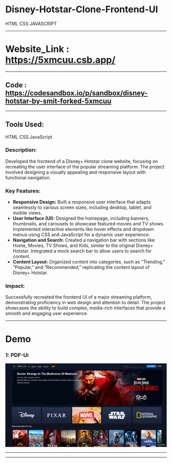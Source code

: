# Disney-Hotstar-Clone-Frontend-UI
HTML CSS JAVASCRIPT

<hr>

# Website_Link : https://5xmcuu.csb.app/
<hr>

## Code : https://codesandbox.io/p/sandbox/disney-hotstar-by-smit-forked-5xmcuu

<hr>

## Tools Used:

HTML
CSS
JavaScript


### Description:
Developed the frontend of a Disney+ Hotstar clone website, focusing on recreating the user interface of the popular streaming platform. The project involved designing a visually appealing and responsive layout with functional navigation.

### Key Features:

- **Responsive Design:** Built a responsive user interface that adapts seamlessly to various screen sizes, including desktop, tablet, and mobile views.
- **User Interface (UI):** Designed the homepage, including banners, thumbnails, and carousels to showcase featured movies and TV shows.
Implemented interactive elements like hover effects and dropdown menus using CSS and JavaScript for a dynamic user experience.
- **Navigation and Search:** Created a navigation bar with sections like Home, Movies, TV Shows, and Kids, similar to the original Disney+ Hotstar.
Integrated a mock search bar to allow users to search for content.
- **Content Layout:** Organized content into categories, such as “Trending,” “Popular,” and “Recommended,” replicating the content layout of Disney+ Hotstar.

### Impact:
Successfully recreated the frontend UI of a major streaming platform, demonstrating proficiency in web design and attention to detail. The project showcases the ability to build complex, media-rich interfaces that provide a smooth and engaging user experience.
<hr>

# Demo 

### 1: PDF-Ui
![Demo Image](https://github.com/smit012/Disney-Hotstar-Clone-Frontend-UI/blob/main/Disney%2BHotstar.png)
<hr>
<hr>




